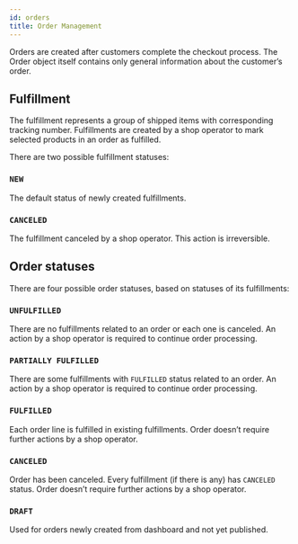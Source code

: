 ```yaml
---
id: orders
title: Order Management
---
```


Orders are created after customers complete the checkout process. The Order object itself contains only general information about the customer’s order.


## Fulfillment

The fulfillment represents a group of shipped items with corresponding tracking number. Fulfillments are created by a shop operator to mark selected products in an order as fulfilled.

There are two possible fulfillment statuses:


### `NEW`

The default status of newly created fulfillments.


### `CANCELED`

The fulfillment canceled by a shop operator. This action is irreversible.


## Order statuses

There are four possible order statuses, based on statuses of its fulfillments:


### `UNFULFILLED`

There are no fulfillments related to an order or each one is canceled. An action by a shop operator is required to continue order processing.


### `PARTIALLY FULFILLED`

There are some fulfillments with `FULFILLED` status related to an order. An action by a shop operator is required to continue order processing.


### `FULFILLED`

Each order line is fulfilled in existing fulfillments. Order doesn’t require further actions by a shop operator.


### `CANCELED`

Order has been canceled. Every fulfillment (if there is any) has `CANCELED` status. Order doesn’t require further actions by a shop operator.


### `DRAFT`

Used for orders newly created from dashboard and not yet published.